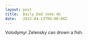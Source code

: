 ```yaml
---
layout: post
title:  Daily Dad Joke 4U
date:   2022-04-13T00:00:00Z
---
```

Volodymyr Zelensky can drown a fish.
